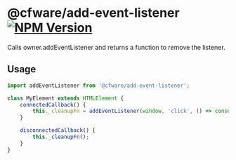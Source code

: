 # @cfware/add-event-listener [![NPM Version][npm-image]][npm-url]

Calls owner.addEventListener and returns a function to remove the listener.

## Usage

```js
import addEventListener from '@cfware/add-event-listener';

class MyElement extends HTMLElement {
	connectedCallback() {
		this._cleanupFn = addEventListener(window, 'click', () => console.log('click'));
	}

	disconnectedCallback() {
		this._cleanupFn();
	}
}
```


[npm-image]: https://img.shields.io/npm/v/@cfware/add-event-listener.svg
[npm-url]: https://npmjs.org/package/@cfware/add-event-listener
